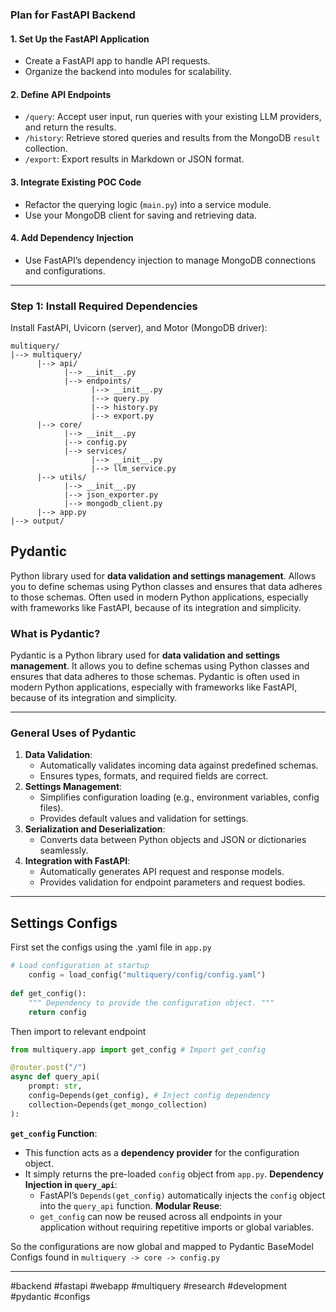 ### **Plan for FastAPI Backend**
#### **1. Set Up the FastAPI Application**
- Create a FastAPI app to handle API requests.
- Organize the backend into modules for scalability.
#### **2. Define API Endpoints**
- `/query`: Accept user input, run queries with your existing LLM providers, and return the results.
- `/history`: Retrieve stored queries and results from the MongoDB `result` collection.
- `/export`: Export results in Markdown or JSON format.
#### **3. Integrate Existing POC Code**
- Refactor the querying logic (`main.py`) into a service module.
- Use your MongoDB client for saving and retrieving data.
#### **4. Add Dependency Injection**
- Use FastAPI’s dependency injection to manage MongoDB connections and configurations.
---
### **Step 1: Install Required Dependencies**
Install FastAPI, Uvicorn (server), and Motor (MongoDB driver):

```
multiquery/
|--> multiquery/
      |--> api/
            |--> __init__.py
            |--> endpoints/
                  |--> __init__.py
                  |--> query.py
                  |--> history.py
                  |--> export.py
      |--> core/
            |--> __init__.py
            |--> config.py
            |--> services/
                  |--> __init__.py
                  |--> llm_service.py
      |--> utils/
            |--> __init__.py
            |--> json_exporter.py
            |--> mongodb_client.py
      |--> app.py
|--> output/
```
## Pydantic
Python library used for **data validation and settings management**. Allows you to define schemas using Python classes and ensures that data adheres to those schemas. Often used in modern Python applications, especially with frameworks like FastAPI, because of its integration and simplicity.
### **What is Pydantic?**
Pydantic is a Python library used for **data validation and settings management**. It allows you to define schemas using Python classes and ensures that data adheres to those schemas. Pydantic is often used in modern Python applications, especially with frameworks like FastAPI, because of its integration and simplicity.

---
### **General Uses of Pydantic**
1. **Data Validation**:
    - Automatically validates incoming data against predefined schemas.
    - Ensures types, formats, and required fields are correct.
2. **Settings Management**:
    - Simplifies configuration loading (e.g., environment variables, config files).
    - Provides default values and validation for settings.
3. **Serialization and Deserialization**:
    - Converts data between Python objects and JSON or dictionaries seamlessly.
4. **Integration with FastAPI**:
    - Automatically generates API request and response models.
    - Provides validation for endpoint parameters and request bodies.

---
## Settings Configs

First set the configs using the .yaml file in `app.py`
```python
# Load configuration at startup 
	config = load_config("multiquery/config/config.yaml") 
	
def get_config(): 
	""" Dependency to provide the configuration object. """ 
	return config
```

Then import to relevant endpoint 
```python
from multiquery.app import get_config # Import get_config

@router.post("/")
async def query_api(
	prompt: str,
	config=Depends(get_config), # Inject config dependency
	collection=Depends(get_mongo_collection)
):
```

**`get_config` Function**:
- This function acts as a **dependency provider** for the configuration object.
- It simply returns the pre-loaded `config` object from `app.py`.
**Dependency Injection in `query_api`**:
    - FastAPI’s `Depends(get_config)` automatically injects the `config` object into the `query_api` function.
**Modular Reuse**:
    - `get_config` can now be reused across all endpoints in your application without requiring repetitive imports or global variables.

So the configurations are now global and mapped to Pydantic BaseModel Configs found in `multiquery -> core -> config.py`



---

#backend #fastapi #webapp #multiquery #research #development #pydantic #configs
